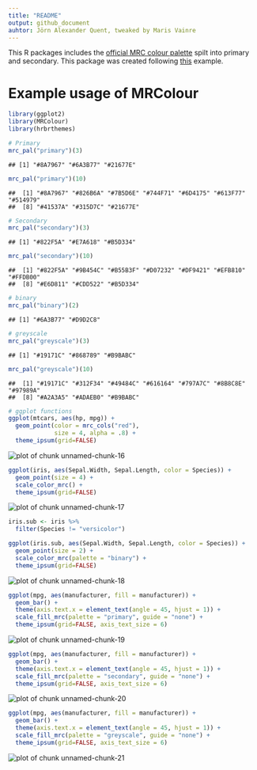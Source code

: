 ```yaml
---
title: "README"
output: github_document
auhtor: Jörn Alexander Quent, tweaked by Maris Vainre
---
```




This R packages includes the [official MRC colour palette](https://mrc.ukri.org/about/information-standards/mrc-brand-guidelines/colour-palette/) spilt into primary and secondary. This package was created following [this](https://drsimonj.svbtle.com/creating-corporate-colour-palettes-for-ggplot2) example.

# Example usage of MRColour

```r
library(ggplot2)
library(MRColour)
library(hrbrthemes)

# Primary 
mrc_pal("primary")(3)
```

```
## [1] "#8A7967" "#6A3B77" "#21677E"
```

```r
mrc_pal("primary")(10)
```

```
##  [1] "#8A7967" "#826B6A" "#7B5D6E" "#744F71" "#6D4175" "#613F77" "#514979"
##  [8] "#41537A" "#315D7C" "#21677E"
```


```r
# Secondary
mrc_pal("secondary")(3)
```

```
## [1] "#822F5A" "#E7A618" "#B5D334"
```

```r
mrc_pal("secondary")(10)
```

```
##  [1] "#822F5A" "#9B454C" "#B55B3F" "#D07232" "#DF9421" "#EFB810" "#FFDB00"
##  [8] "#E6D811" "#CDD522" "#B5D334"
```


```r
# binary
mrc_pal("binary")(2)
```

```
## [1] "#6A3B77" "#D9D2C8"
```


```r
# greyscale
mrc_pal("greyscale")(3)
```

```
## [1] "#19171C" "#868789" "#B9BABC"
```

```r
mrc_pal("greyscale")(10)
```

```
##  [1] "#19171C" "#312F34" "#49484C" "#616164" "#797A7C" "#8B8C8E" "#97989A"
##  [8] "#A2A3A5" "#ADAEB0" "#B9BABC"
```


```r
# ggplot functions
ggplot(mtcars, aes(hp, mpg)) +
  geom_point(color = mrc_cols("red"),
             size = 4, alpha = .8) +
  theme_ipsum(grid=FALSE)
```

![plot of chunk unnamed-chunk-16](figure/unnamed-chunk-16-1.png)


```r
ggplot(iris, aes(Sepal.Width, Sepal.Length, color = Species)) +
  geom_point(size = 4) +
  scale_color_mrc() +
  theme_ipsum(grid=FALSE)
```

![plot of chunk unnamed-chunk-17](figure/unnamed-chunk-17-1.png)


```r
iris.sub <- iris %>%
  filter(Species != "versicolor")

ggplot(iris.sub, aes(Sepal.Width, Sepal.Length, color = Species)) +
  geom_point(size = 2) +
  scale_color_mrc(palette = "binary") +
  theme_ipsum(grid=FALSE)
```

![plot of chunk unnamed-chunk-18](figure/unnamed-chunk-18-1.png)


```r
ggplot(mpg, aes(manufacturer, fill = manufacturer)) +
  geom_bar() +
  theme(axis.text.x = element_text(angle = 45, hjust = 1)) +
  scale_fill_mrc(palette = "primary", guide = "none") +
  theme_ipsum(grid=FALSE, axis_text_size = 6)
```

![plot of chunk unnamed-chunk-19](figure/unnamed-chunk-19-1.png)


```r
ggplot(mpg, aes(manufacturer, fill = manufacturer)) +
  geom_bar() +
  theme(axis.text.x = element_text(angle = 45, hjust = 1)) +
  scale_fill_mrc(palette = "secondary", guide = "none") +
  theme_ipsum(grid=FALSE, axis_text_size = 6)
```

![plot of chunk unnamed-chunk-20](figure/unnamed-chunk-20-1.png)


```r
ggplot(mpg, aes(manufacturer, fill = manufacturer)) +
  geom_bar() +
  theme(axis.text.x = element_text(angle = 45, hjust = 1)) +
  scale_fill_mrc(palette = "greyscale", guide = "none") +
  theme_ipsum(grid=FALSE, axis_text_size = 6)
```

![plot of chunk unnamed-chunk-21](figure/unnamed-chunk-21-1.png)

